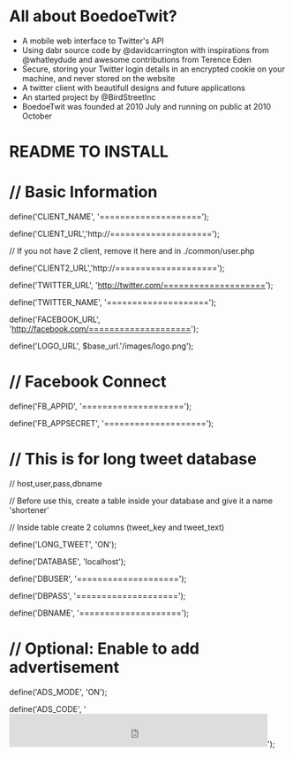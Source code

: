 All about BoedoeTwit?
=====================

- A mobile web interface to Twitter's API
- Using dabr source code by @davidcarrington with inspirations from @whatleydude and awesome contributions from Terence Eden
- Secure, storing your Twitter login details in an encrypted cookie on your machine, and never stored on the website
- A twitter client with beautifull designs and future applications
- An started project by @BirdStreetInc
- BoedoeTwit was founded at 2010 July and running on public at 2010 October

README TO INSTALL
=================


// Basic Information
====================

define('CLIENT_NAME', '====================');

define('CLIENT_URL','http://====================');

// If you not have 2 client, remove it here and in ./common/user.php

define('CLIENT2_URL','http://====================');

define('TWITTER_URL', 'http://twitter.com/====================');

define('TWITTER_NAME', '====================');

define('FACEBOOK_URL', 'http://facebook.com/====================');

define('LOGO_URL', $base_url.'/images/logo.png');


// Facebook Connect
===================

define('FB_APPID', '====================');

define('FB_APPSECRET', '====================');


// This is for long tweet database
==================================

// host,user,pass,dbname

// Before use this, create a table inside your database and give it a name 'shortener'

// Inside table create 2 columns (tweet_key and tweet_text)

define('LONG_TWEET', 'ON');

define('DATABASE', 'localhost');

define('DBUSER', '====================');

define('DBPASS', '====================');

define('DBNAME', '====================');


// Optional: Enable to add advertisement
========================================

define('ADS_MODE', 'ON');

define('ADS_CODE', '<iframe scrolling="no" style="border: 0; width: 468px; height: 60px;" src="http://coinurl.com/get.php?id=3161"></iframe>');